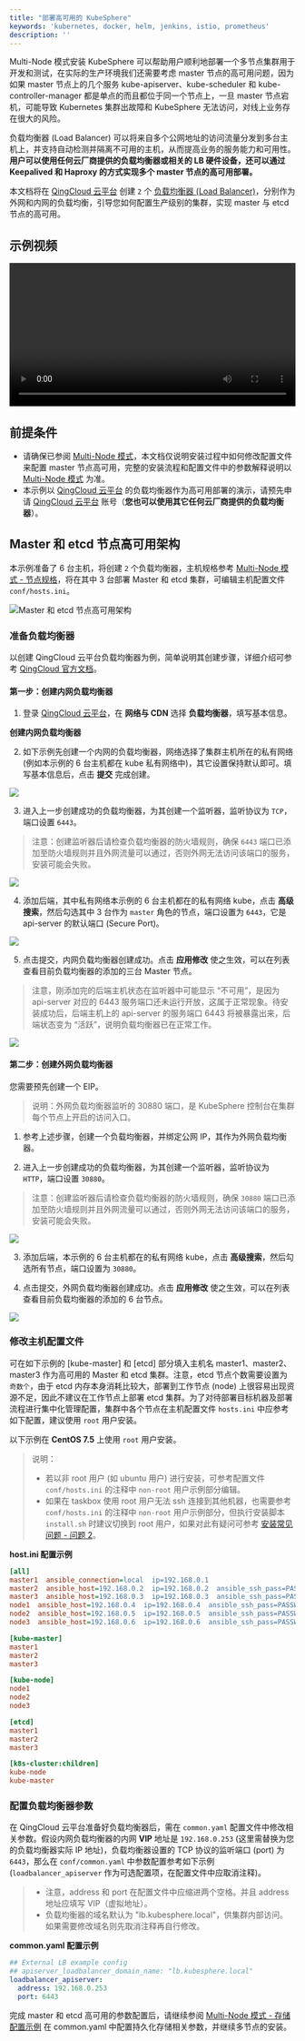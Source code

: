 ```yaml
---
title: "部署高可用的 KubeSphere"
keywords: 'kubernetes, docker, helm, jenkins, istio, prometheus'
description: ''
---
```


Multi-Node 模式安装 KubeSphere 可以帮助用户顺利地部署一个多节点集群用于开发和测试，在实际的生产环境我们还需要考虑 master 节点的高可用问题，因为如果 master 节点上的几个服务 kube-apiserver、kube-scheduler 和 kube-controller-manager 都是单点的而且都位于同一个节点上，一旦 master 节点宕机，可能导致 Kubernetes 集群出故障和 KubeSphere 无法访问，对线上业务存在很大的风险。

负载均衡器 (Load Balancer) 可以将来自多个公网地址的访问流量分发到多台主机上，并支持自动检测并隔离不可用的主机，从而提高业务的服务能力和可用性。**用户可以使用任何云厂商提供的负载均衡器或相关的 LB 硬件设备，还可以通过 Keepalived 和 Haproxy 的方式实现多个 master 节点的高可用部署。**

本文档将在 [QingCloud 云平台](https://www.qingcloud.com) 创建 `2` 个 [负载均衡器 (Load Balancer)](https://docs.qingcloud.com/product/network/loadbalancer)，分别作为外网和内网的负载均衡，引导您如何配置生产级别的集群，实现 master 与 etcd 节点的高可用。

## 示例视频

<video controls="controls" style="width: 100% !important; height: auto !important;">
  <source type="video/mp4" src="https://kubesphere-docs.pek3b.qingstor.com/video/KSInstall_100P003C202001_HA-install-on-QingCloud.mp4">
</video>


## 前提条件

- 请确保已参阅 [Multi-Node 模式](../multi-node)，本文档仅说明安装过程中如何修改配置文件来配置 master 节点高可用，完整的安装流程和配置文件中的参数解释说明以 [Multi-Node 模式](../multi-node) 为准。
- 本示例以 [QingCloud 云平台](https://console.qingcloud.com/login) 的负载均衡器作为高可用部署的演示，请预先申请 [QingCloud 云平台](https://console.qingcloud.com/login) 账号（**您也可以使用其它任何云厂商提供的负载均衡器**）。

## Master 和 etcd 节点高可用架构

本示例准备了 6 台主机，将创建 `2` 个负载均衡器，主机规格参考 [Multi-Node 模式 - 节点规格](../multi-node)，将在其中 3 台部署 Master 和 etcd 集群，可编辑主机配置文件 `conf/hosts.ini`。

![Master 和 etcd 节点高可用架构](/master-ha-design.svg)

### 准备负载均衡器

以创建 QingCloud 云平台负载均衡器为例，简单说明其创建步骤，详细介绍可参考 [QingCloud 官方文档](https://docs.qingcloud.com/product/network/loadbalancer)。

#### 第一步：创建内网负载均衡器

1. 登录 [QingCloud 云平台](https://console.qingcloud.com/login)，在 **网络与 CDN** 选择 **负载均衡器**，填写基本信息。

**创建内网负载均衡器**

2. 如下示例先创建一个内网的负载均衡器，网络选择了集群主机所在的私有网络 (例如本示例的 6 台主机都在 kube 私有网络中)，其它设置保持默认即可。填写基本信息后，点击 **提交** 完成创建。

![](https://pek3b.qingstor.com/kubesphere-docs/png/20191113000736.png)

3. 进入上一步创建成功的负载均衡器，为其创建一个监听器，监听协议为 `TCP`，端口设置 `6443`。

> 注意：创建监听器后请检查负载均衡器的防火墙规则，确保 `6443` 端口已添加至防火墙规则并且外网流量可以通过，否则外网无法访问该端口的服务，安装可能会失败。

![](https://pek3b.qingstor.com/kubesphere-docs/png/20191110170756.png)

4. 添加后端，其中私有网络本示例的 6 台主机都在的私有网络 kube，点击 **高级搜索**，然后勾选其中 3 台作为 `master` 角色的节点，端口设置为 `6443`，它是 api-server 的默认端口 (Secure Port)。

![](https://pek3b.qingstor.com/kubesphere-docs/png/20191110171339.png)

5. 点击提交，内网负载均衡器创建成功。点击 **应用修改** 使之生效，可以在列表查看目前负载均衡器的添加的三台 Master 节点。

> 注意，刚添加完的后端主机状态在监听器中可能显示 “不可用”，是因为 api-server 对应的 6443 服务端口还未运行开放，这属于正常现象。待安装成功后，后端主机上的 api-server 的服务端口 6443 将被暴露出来，后端状态变为 “活跃”，说明负载均衡器已在正常工作。

![](https://pek3b.qingstor.com/kubesphere-docs/png/20191110171834.png)

#### 第二步：创建外网负载均衡器

您需要预先创建一个 EIP。

> 说明：外网负载均衡器监听的 30880 端口，是 KubeSphere 控制台在集群每个节点上开启的访问入口。

1. 参考上述步骤，创建一个负载均衡器，并绑定公网 IP，其作为外网负载均衡器。



2. 进入上一步创建成功的负载均衡器，为其创建一个监听器，监听协议为 `HTTP`，端口设置 `30880`。

> 注意：创建监听器后请检查负载均衡器的防火墙规则，确保 `30880` 端口已添加至防火墙规则并且外网流量可以通过，否则外网无法访问该端口的服务，安装可能会失败。

![](https://pek3b.qingstor.com/kubesphere-docs/png/20191113001208.png)

3. 添加后端，本示例的 6 台主机都在的私有网络 kube，点击 **高级搜索**，然后勾选所有节点，端口设置为 `30880`。


4. 点击提交，外网负载均衡器创建成功。点击 **应用修改** 使之生效，可以在列表查看目前负载均衡器的添加的 6 台节点。

![](https://pek3b.qingstor.com/kubesphere-docs/png/20191112163143.png)

### 修改主机配置文件

可在如下示例的 [kube-master] 和 [etcd] 部分填入主机名 master1、master2、master3 作为高可用的 Master 和 etcd 集群。注意，etcd 节点个数需要设置为 `奇数个`，由于 etcd 内存本身消耗比较大，部署到工作节点 (node) 上很容易出现资源不足，因此不建议在工作节点上部署 etcd 集群。为了对待部署目标机器及部署流程进行集中化管理配置，集群中各个节点在主机配置文件 `hosts.ini` 中应参考如下配置，建议使用 `root` 用户安装。

以下示例在 **CentOS 7.5** 上使用 `root` 用户安装。

> 说明：
> - 若以非 root 用户 (如 ubuntu 用户) 进行安装，可参考配置文件 `conf/hosts.ini` 的注释中 `non-root` 用户示例部分编辑。
> - 如果在 taskbox 使用 root 用户无法 ssh 连接到其他机器，也需要参考 `conf/hosts.ini` 的注释中 `non-root` 用户示例部分，但执行安装脚本 `install.sh` 时建议切换到 root 用户，如果对此有疑问可参考 [安装常见问题 - 问题 2](../../faq/faq-install)。

**host.ini 配置示例**

```ini
[all]
master1  ansible_connection=local  ip=192.168.0.1
master2  ansible_host=192.168.0.2  ip=192.168.0.2  ansible_ssh_pass=PASSWORD
master3  ansible_host=192.168.0.3  ip=192.168.0.3  ansible_ssh_pass=PASSWORD
node1  ansible_host=192.168.0.4  ip=192.168.0.4  ansible_ssh_pass=PASSWORD
node2  ansible_host=192.168.0.5  ip=192.168.0.5  ansible_ssh_pass=PASSWORD
node3  ansible_host=192.168.0.6  ip=192.168.0.6  ansible_ssh_pass=PASSWORD

[kube-master]
master1
master2
master3

[kube-node]
node1
node2
node3

[etcd]
master1
master2
master3

[k8s-cluster:children]
kube-node
kube-master
```

### 配置负载均衡器参数

在 QingCloud 云平台准备好负载均衡器后，需在 `common.yaml` 配置文件中修改相关参数。假设内网负载均衡器的内网 **VIP** 地址是 `192.168.0.253` (这里需替换为您的负载均衡器实际 IP 地址)，负载均衡器设置的 TCP 协议的监听端口 (port) 为 `6443`，那么在 `conf/common.yaml` 中参数配置参考如下示例 (`loadbalancer_apiserver` 作为可选配置项，在配置文件中应取消注释)。

> - 注意，address 和 port 在配置文件中应缩进两个空格。并且 address 地址应填写 VIP（虚拟地址）。
> - 负载均衡器的域名默认为 "lb.kubesphere.local"，供集群内部访问。如果需要修改域名则先取消注释再自行修改。

**common.yaml 配置示例**

```yaml
## External LB example config
## apiserver_loadbalancer_domain_name: "lb.kubesphere.local"
loadbalancer_apiserver:
  address: 192.168.0.253
  port: 6443
```

完成 master 和 etcd 高可用的参数配置后，请继续参阅 [Multi-Node 模式 - 存储配置示例](../multi-node) 在 common.yaml 中配置持久化存储相关参数，并继续多节点的安装。
